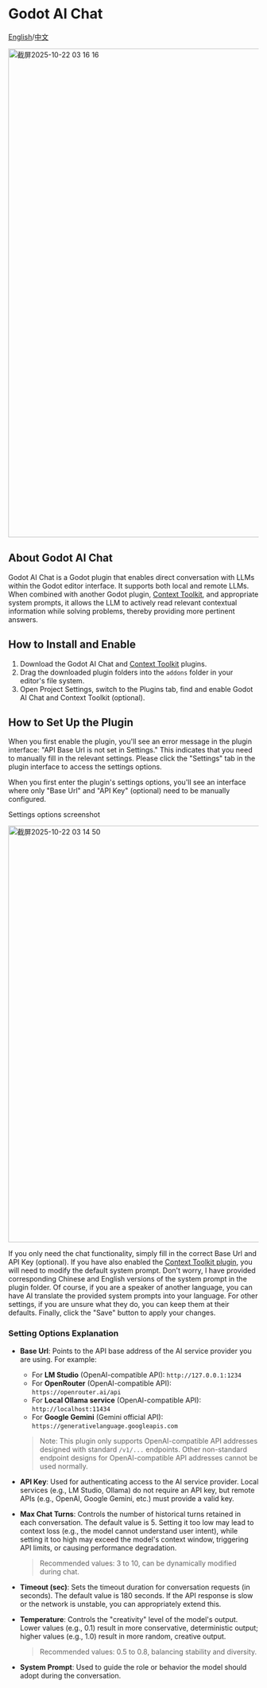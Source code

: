 # Godot AI Chat
[English](https://github.com/snougo/Godot-AI-Chat/blob/main/README.md)/[中文](https://github.com/snougo/Godot-AI-Chat/blob/main/README_zh-CN.md)

<img width="1624" height="983" alt="截屏2025-10-22 03 16 16" src="https://github.com/user-attachments/assets/498ffaf5-e02a-4f06-9929-583033877e4a" />

## About Godot AI Chat
Godot AI Chat is a Godot plugin that enables direct conversation with LLMs within the Godot editor interface. It supports both local and remote LLMs. When combined with another Godot plugin, [Context Toolkit](https://github.com/snougo/Context-Toolkit), and appropriate system prompts, it allows the LLM to actively read relevant contextual information while solving problems, thereby providing more pertinent answers.

## How to Install and Enable
1.  Download the Godot AI Chat and [Context Toolkit](https://github.com/snougo/Context-Toolkit) plugins.
2.  Drag the downloaded plugin folders into the `addons` folder in your editor's file system.
3.  Open Project Settings, switch to the Plugins tab, find and enable Godot AI Chat and Context Toolkit (optional).

## How to Set Up the Plugin
When you first enable the plugin, you'll see an error message in the plugin interface: "API Base Url is not set in Settings." This indicates that you need to manually fill in the relevant settings. Please click the "Settings" tab in the plugin interface to access the settings options.

When you first enter the plugin's settings options, you'll see an interface where only "Base Url" and "API Key" (optional) need to be manually configured.

Settings options screenshot

<img width="513" height="838" alt="截屏2025-10-22 03 14 50" src="https://github.com/user-attachments/assets/a3c102ac-aed0-4674-ae5c-d973ab89fce0" />

If you only need the chat functionality, simply fill in the correct Base Url and API Key (optional). If you have also enabled the [Context Toolkit plugin](https://github.com/snougo/Context-Toolkit), you will need to modify the default system prompt. Don't worry, I have provided corresponding Chinese and English versions of the system prompt in the plugin folder. Of course, if you are a speaker of another language, you can have AI translate the provided system prompts into your language. For other settings, if you are unsure what they do, you can keep them at their defaults. Finally, click the "Save" button to apply your changes.

### Setting Options Explanation

-   **Base Url**:
    Points to the API base address of the AI service provider you are using. For example:
    -   For **LM Studio** (OpenAI-compatible API): `http://127.0.0.1:1234`
    -   For **OpenRouter** (OpenAI-compatible API): `https://openrouter.ai/api`
    -   For **Local Ollama service** (OpenAI-compatible API): `http://localhost:11434`
    -   For **Google Gemini** (Gemini official API): `https://generativelanguage.googleapis.com`
    > Note: This plugin only supports OpenAI-compatible API addresses designed with standard `/v1/...` endpoints. Other non-standard endpoint designs for OpenAI-compatible API addresses cannot be used normally.

-   **API Key**: Used for authenticating access to the AI service provider. Local services (e.g., LM Studio, Ollama) do not require an API key, but remote APIs (e.g., OpenAI, Google Gemini, etc.) must provide a valid key.

-   **Max Chat Turns**: Controls the number of historical turns retained in each conversation. The default value is 5. Setting it too low may lead to context loss (e.g., the model cannot understand user intent), while setting it too high may exceed the model's context window, triggering API limits, or causing performance degradation.
    > Recommended values: 3 to 10, can be dynamically modified during chat.

-   **Timeout (sec)**: Sets the timeout duration for conversation requests (in seconds). The default value is 180 seconds. If the API response is slow or the network is unstable, you can appropriately extend this.

-   **Temperature**: Controls the "creativity" level of the model's output. Lower values (e.g., 0.1) result in more conservative, deterministic output; higher values (e.g., 1.0) result in more random, creative output.
    > Recommended values: 0.5 to 0.8, balancing stability and diversity.

-   **System Prompt**: Used to guide the role or behavior the model should adopt during the conversation.
